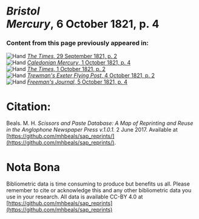 # *Bristol Mercury*, 6 October 1821, p. 4  
  
### Content from this page previously appeared in:  
![Hand](http://scissorsandpaste.net/wp-content/uploads/2017/06/smallhandpointer.png) [*The Times*, 29 September 1821, p. 2](https://mhbeals.github.io/sap_html/The-Times/The-Times-29-September-1821-p-2)  
![Hand](http://scissorsandpaste.net/wp-content/uploads/2017/06/smallhandpointer.png) [*Caledonian Mercury*, 1 October 1821, p. 4](https://mhbeals.github.io/sap_html/Caledonian-Mercury/Caledonian-Mercury-1-October-1821-p-4)  
![Hand](http://scissorsandpaste.net/wp-content/uploads/2017/06/smallhandpointer.png) [*The Times*, 1 October 1821, p. 2](https://mhbeals.github.io/sap_html/The-Times/The-Times-1-October-1821-p-2)  
![Hand](http://scissorsandpaste.net/wp-content/uploads/2017/06/smallhandpointer.png) [*Trewman's Exeter Flying Post*, 4 October 1821, p. 2](https://mhbeals.github.io/sap_html/Trewman's-Exeter-Flying-Post/Trewman's-Exeter-Flying-Post-4-October-1821-p-2)  
![Hand](http://scissorsandpaste.net/wp-content/uploads/2017/06/smallhandpointer.png) [*Freeman's Journal*, 5 October 1821, p. 4](https://mhbeals.github.io/sap_html/Freeman's-Journal/Freeman's-Journal-5-October-1821-p-4)  


# Citation: 

Beals. M. H. *Scissors and Paste Database: A Map of Reprinting and Reuse in the Anglophone Newspaper Press v.1.0.1.* 2 June 2017. Available at [https://github.com/mhbeals/sap_reprints/](https://github.com/mhbeals/sap_reprints/). 

# Nota Bona

Bibliometric data is time consuming to produce but benefits us all. Please remember to cite or acknowledge this and any other bibliometric data you use in your research. All data is available CC-BY 4.0 at [https://github.com/mhbeals/sap_reprints](https://github.com/mhbeals/sap_reprints)